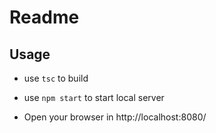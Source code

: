 # Readme


## Usage

* use `tsc` to build

* use `npm start` to start local server

* Open your browser in http://localhost:8080/
